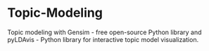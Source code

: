 # Topic-Modeling
Topic modeling with Gensim  - free open-source Python library and pyLDAvis - Python library for interactive topic model visualization.
